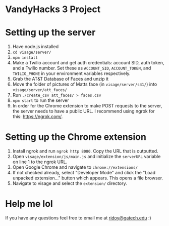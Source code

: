 # VandyHacks 3 Project

# Setting up the server

1. Have node.js installed
2. `cd visage/server/`
3. `npm install`
4. Make a Twilio account and get auth credentials: account SID, auth token, and a Twilio number. Set these as `ACCOUNT_SID`, `ACCOUNT_TOKEN`, and `TWILIO_PHONE` in your environment variables respectively.
5. Grab the AT&T Database of Faces and unzip it
6. Move the folder of pictures of Matts face (in `visage/server/s41/`) into `visage/server/att_faces/`
7. Run `./create_csv att_faces/ > faces.csv`
8. `npm start` to run the server
9. In order for the Chrome extension to make POST requests to the server, the server needs to have a public URL. I recommend using ngrok for this: https://ngrok.com/.

# Setting up the Chrome extension

1. Install ngrok and run `ngrok http 8080`. Copy the URL that is outputted.
2. Open `visage/extension/js/main.js` and initialize the `serverURL` variable on line 1 to the ngrok URL.
3. Open Google Chrome and navigate to `chrome://extensions/`
4. If not checked already, select "Developer Mode" and click the "Load unpacked extension..." button which appears. This opens a file browser.
5. Navigate to visage and select the `extension/` directory.

# Help me lol

If you have any questions feel free to email me at ridoy@gatech.edu :)
